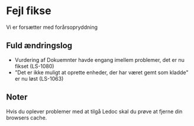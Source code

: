# Fejl fikse
Vi er forsætter med forårsopryddning

## Fuld ændringslog
- Vurdering af Dokuemnter havde engang imellem problemer, det er nu fikset (LS-1080)
- "Det er ikke muligt at oprette enheder, der har været gemt som kladde" er nu løst (LS-1063)

## Noter
Hvis du oplever problemer med at tilgå Ledoc skal du prøve at fjerne din browsers cache.
